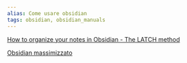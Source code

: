 ```yaml
---
alias: Come usare obsidian
tags: obsidian, obsidian_manuals
---
```




[How to organize your notes in Obsidian - The LATCH method](https://www.youtube.com/watch?v=vS-b_RUtL1A)

[Obsidian massimizzato](https://alessandromastrofini.it/2022/11/02/obsidian-massimizzato/)






